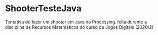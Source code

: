 # ShooterTesteJava
 Tentativa de fazer um shooter em Java no Processing, feita durante a disciplina de Recursos Matemáticos do curso de Jogos Digitais (2020/2)
